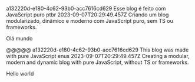 a132220d-e180-4c62-93b0-acc7616cd629
Esse blog é feito com JavaScript puro
ptbr
2023-09-07T20:29:49.457Z
Criando um blog modularizado, dinâmico e moderno com JavaScript puro, sem TS ou frameworks.

Olá mundo

@@@@@
a132220d-e180-4c62-93b0-acc7616cd629
This blog was made with pure JavaScript
enus
2023-09-07T20:29:49.457Z
Creating a modular, modern and dynamic blog with pure JavaScript, without TS or frameworks.

Hello world
